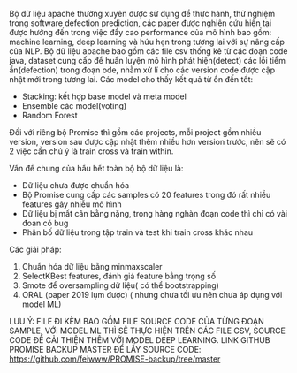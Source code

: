 Bộ dữ liệu apache thường xuyên được sử dụng để thực hành, thử nghiệm trong software defection prediction, các paper được nghiên cứu hiện tại được hướng đến trong việc đẩy cao performance của mô hình bao gồm: machine learning, deep learning và hứu hẹn trong tương lai với sự nâng cấp của NLP.
Bộ dữ liệu apache bao gồm các file csv thống kê từ các đoạn code java, dataset cung cấp để huấn luyện mô hình phát hiện(detect) các lỗi tiềm ẩn(defection) trong đoạn ode, nhằm xử lí cho các version code được cập nhật mới trong tương lai.
Các model cho thấy kết quả từ ổn đến tốt:
- Stacking: kết hợp base model và meta model
- Ensemble các model(voting)
- Random Forest

Đối với riêng bộ Promise thì gồm các projects, mỗi project gồm nhiều version, version sau được cập nhật thêm nhiều hơn version trước, nên sẽ có 2 việc cần chú ý là train cross và train within.

Vấn đề chung của hầu hết toàn bộ bộ dữ liệu là:
- Dữ liệu chưa được chuẩn hóa
- Bộ Promise cung cấp các samples có 20 features trong đó rất nhiều features gây nhiễu mô hình
- Dữ liệu bị mất cân bằng nặng, trong hàng nghàn đoạn code thì chỉ có vài đoạn có bug
- Phân bố dữ liệu trong tập train và test khi train cross khác nhau

Các giải pháp:
1. Chuẩn hóa dữ liệu bằng minmaxscaler
2. SelectKBest features, đánh giá feature bằng trọng số
3. Smote để oversampling dữ liệu( có thể bootstrapping)
4. ORAL (paper 2019 lụm được) ( nhưng chưa tối ưu nên chưa áp dụng với model ML)

LƯU Ý: FILE ĐI KÈM BAO GỒM FILE SOURCE CODE CỦA TỪNG ĐOẠN SAMPLE, VỚI MODEL ML THÌ SẼ THỰC HIỆN TRÊN CÁC FILE CSV, SOURCE CODE ĐỂ CẢI THIỆN THÊM VỚI MODEL DEEP LEARNING.
LINK GITHUB PROMISE BACKUP MASTER ĐỂ LẤY SOURCE CODE: https://github.com/feiwww/PROMISE-backup/tree/master
